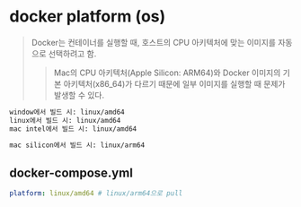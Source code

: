 # docker platform (os)

> Docker는 컨테이너를 실행할 때, 호스트의 CPU 아키텍처에 맞는 이미지를 자동으로 선택하려고 함.
>
> > Mac의 CPU 아키텍처(Apple Silicon: ARM64)와 Docker 이미지의 기본 아키텍처(x86_64)가 다르기 때문에 일부 이미지를 실행할 때 문제가 발생할 수 있다.

```txt
window에서 빌드 시: linux/amd64
linux에서 빌드 시: linux/amd64
mac intel에서 빌드 시: linux/amd64

mac silicon에서 빌드 시: linux/arm64
```

## docker-compose.yml

```yaml
platform: linux/amd64 # linux/arm64으로 pull
```

